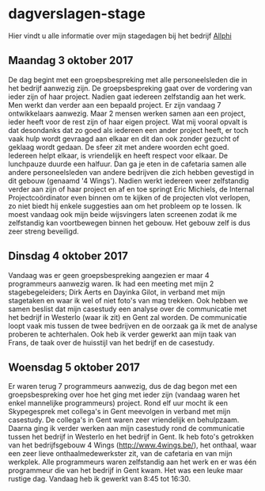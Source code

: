 # dagverslagen-stage
Hier vindt u alle informatie over mijn stagedagen bij het bedrijf [Allphi](http://www.allphi.eu/)


## Maandag 3 oktober 2017

De dag begint met een groepsbespreking met alle personeelsleden die in het bedrijf aanwezig zijn. De groepsbespreking gaat over de vordering van ieder zijn of haar project. Nadien gaat iedereen zelfstandig aan het werk. Men werkt dan verder aan een bepaald project. Er zijn vandaag 7 ontwikkelaars aanwezig. Maar 2 mensen werken samen aan een project, ieder heeft voor de rest zijn of haar eigen project. Wat mij vooral opvalt is dat desondanks dat zo goed als iedereen een ander project heeft, er toch vaak hulp wordt gevraagd aan elkaar en dit dan ook zonder gezucht of geklaag wordt gedaan. De sfeer zit met andere woorden echt goed. Iedereen helpt elkaar, is vriendelijk en heeft respect voor elkaar. 
De lunchpauze duurde een halfuur. Dan ga je eten in de cafetaria samen alle andere personeelsleden van andere bedrijven die zich hebben gevestigd in dit gebouw (genaamd '4 Wings'). Nadien werkt iedereen weer zelfstandig verder aan zijn of haar project en af en toe springt Eric Michiels, de Internal Projectcoördinator even binnen om te kijken of de projecten vlot verlopen, zo niet biedt hij enkele suggesties aan om het probleem op te lossen. Ik moest vandaag ook mijn beide wijsvingers laten screenen zodat ik me zelfstandig kan voortbewegen binnen het gebouw. Het gebouw zelf is dus zeer streng beveiligd.

## Dinsdag 4 oktober 2017

Vandaag was er geen groepsbespreking aangezien er maar 4 programmeurs aanwezig waren. Ik had een meeting met mijn 2 stagebegeleiders; Dirk Aerts en Dayinka Gilot, in verband met mijn stagetaken en waar ik wel of niet foto's van mag trekken. Ook hebben we samen beslist dat mijn casestudy een analyse over de communicatie met het bedrijf in Westerlo (waar ik zit) en Gent zal worden. De communicatie loopt vaak mis tussen de twee bedrijven en de oorzaak ga ik met de analyse proberen te achterhalen. Ook heb ik verder gewerkt aan mijn taak van Frans, de taak over de huisstijl van het bedrijf en de casestudy.

## Woensdag 5 oktober 2017

Er waren terug 7 programmeurs aanwezig, dus de dag begon met een groepsbespreking over hoe het ging met ieder zijn (vandaag waren het enkel mannelijke programmeurs) project. Rond elf uur mocht ik een Skypegesprek met collega's in Gent meevolgen in verband met mijn casestudy. De collega's in Gent waren zeer vriendelijk en behulpzaam. Daarna ging ik verder werken aan mijn casestudy rond de communicatie tussen het bedrijf in Westerlo en het bedrijf in Gent. Ik heb foto's getrokken van het bedrijfsgebouw 4 Wings (http://www.4wings.be/), het onthaal, waar een zeer lieve onthaalmedewerkster zit, van de cafetaria en van mijn werkplek. Alle programmeurs waren zelfstandig aan het werk en er was één programmeur die van het bedrijf in Gent kwam. Het was een leuke maar rustige dag.
Vandaag heb ik gewerkt van 8:45 tot 16:30.
